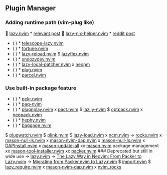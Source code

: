## Plugin Manager
### Adding runtime path (vim-plug like)
 [lazy.nvim](https://github.com/folke/lazy.nvim)
            * [relevant post](https://www.reddit.com/r/neovim/comments/10nnkgg/plugin_that_lazy_loads_other_plugins_without/)
 [lazy-nix-helper.nvim]()
            * [reddit post](https://www.reddit.com/r/NixOS/comments/18skfx9/introducing_lazynixhelper_use_your_existing/)
* ( )
            * [telescope-lazy.nvim](https://github.com/tsakirist/telescope-lazy.nvim)
* ( )
            * [fortune.nvim](https://github.com/fecet/fortune.nvim)
* ( )
            * [lazy-reload.nvim](https://github.com/MaximilianLloyd/lazy-reload.nvim)
\$ [lazyflex.nvim](https://github.com/abeldekat/lazyflex.nvim)
* ( )
            * [snoozydev.nvim](https://github.com/michaelPotter/snoozydev.nvim)
* ( )
            * [lazy-local-patcher.nvim](https://github.com/polirritmico/lazy-local-patcher.nvim)
x [neopm](https://github.com/ii14/neopm)
* ( )
            * [plug.nvim](https://github.com/spywhere/plug.nvim)
* ( )
            * [parcel.nvim](https://github.com/MisanthropicBit/parcel.nvim)
### Use built-in package feature
* ( )
            * [pckr.nvim](https://github.com/lewis6991/pckr.nvim)
* ( )
            * [paq-nvim](https://github.com/savq/paq-nvim)
* ( )
            * [plugnplay.nvim](https://github.com/nvim-plugnplay/plugnplay.nvim)
x [pact.nvim](https://github.com/rktjmp/pact.nvim)
\$ [lazily-nvim](https://github.com/Chromosore/lazily-nvim)
\$ [optpack.nvim](https://github.com/notomo/optpack.nvim)
x [neopack.nvim](https://github.com/nvim-neopack/neopack.nvim)
* ( )
            * [hephy.nvim](https://github.com/zukijifukato/hephy.nvim)
* ( )
            * [baggage.nvim](https://github.com/nocksock/baggage.nvim)

\$ [plugwatch.nvim](https://github.com/loganswartz/plugwatch.nvim)
\$ [plink.nvim](https://github.com/darksinge/plink.nvim)
\$ [lazy-load.nvim](https://github.com/Xarvex/lazy-load.nvim)
x [ncm.nvim](https://github.com/marco-souza/ncm.nvim)
-> [rocks.nvim](https://github.com/nvim-neorocks/rocks.nvim)
x [mason-null-ls.nvim](https://github.com/jay-babu/mason-null-ls.nvim)
x [mason-nvim-dap.nvim](https://github.com/jay-babu/mason-nvim-dap.nvim)
x [mason-null-ls.nvim](https://github.com/jayp0521/mason-null-ls.nvim)
x [DAPInstall.nvim](https://github.com/ravenxrz/DAPInstall.nvim)
x [mason-update-all](https://github.com/RubixDev/mason-update-all)
xx [mason.nvim](https://github.com/williamboman/mason.nvim) package management
xx [mason-tool-installer.nvim](https://github.com/WhoIsSethDaniel/mason-tool-installer.nvim)
xx [packer.nvim](https://github.com/wbthomason/packer.nvim) ### Deprecated but still in wide use
-> [lazy.nvim](https://www.youtube.com/watch?v=2ahI8lYUYgw)
-> [The Lazy Way in Neovim: From Packer to Lazy.nvim](https://youtu.be/2ahI8lYUYgw)
-> [Migrating from Packer.nvim to Lazy.nvim](https://youtu.be/aqlxqpHs-aQ)
\$ [import.nvim](https://github.com/miversen33/import.nvim)
\$ [lazy_require.nvim](https://github.com/delphinus/lazy_require.nvim)
x [mason-nvim-dap.nvim](https://github.com/jayp0521/mason-nvim-dap.nvim)
x [nvim_rocks](https://github.com/theHamsta/nvim_rocks)

